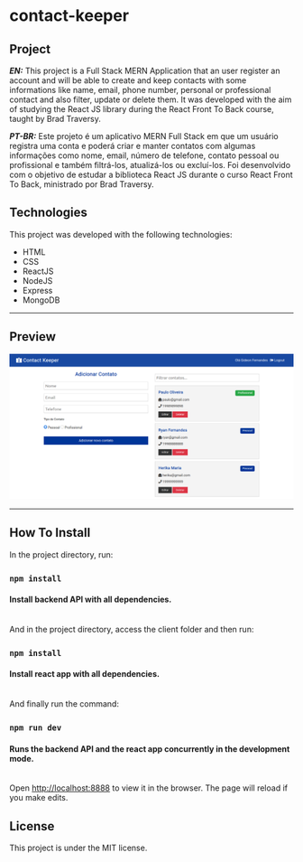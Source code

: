 # contact-keeper

## Project

***EN:*** This project is a Full Stack MERN Application that an user register an account and will be able to create and keep contacts  with some informations like name, email, phone number, personal or professional contact and also filter, update or delete them. It was developed with the aim of studying the React JS library during the React Front To Back course, taught by Brad Traversy.

***PT-BR:*** Este projeto é um aplicativo MERN Full Stack em que um usuário registra uma conta e poderá criar e manter contatos com algumas informações como nome, email, número de telefone, contato pessoal ou profissional e também filtrá-los, atualizá-los ou excluí-los. Foi desenvolvido com o objetivo de estudar a biblioteca React JS durante o curso React Front To Back, ministrado por Brad Traversy.

## Technologies

This project was developed with the following technologies:

- HTML
- CSS
- ReactJS
- NodeJS
- Express
- MongoDB
***

## Preview
![preview](preview.png)
***

## How To Install

In the project directory, run:

### `npm install`
#### Install backend API with all dependencies. <br /> <br />

And in the project directory, access the client folder and then run:

### `npm install`
#### Install react app with all dependencies. <br /> <br />


And finally run the command:

### `npm run dev`
#### Runs the backend API and the react app concurrently in the development mode. <br /> <br />


Open [http://localhost:8888](http://localhost:8888) to view it in the browser.
The page will reload if you make edits.<br />

## License

This project is under the MIT license.

